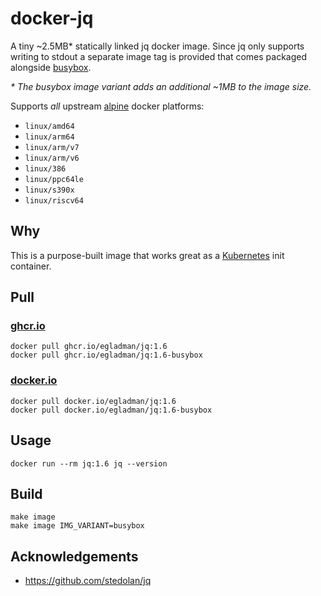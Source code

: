 # docker-jq

A tiny ~2.5MB* statically linked jq docker image. Since jq only supports writing
to stdout a separate image tag is provided that comes packaged alongside
[busybox](https://busybox.net/).

*\* The busybox image variant adds an additional ~1MB to the image size.*

Supports *all* upstream [alpine](https://www.alpinelinux.org/) docker platforms:

- `linux/amd64`
- `linux/arm64`
- `linux/arm/v7`
- `linux/arm/v6`
- `linux/386`
- `linux/ppc64le`
- `linux/s390x`
- `linux/riscv64`

## Why

This is a purpose-built image that works great as a [Kubernetes](https://kubernetes.io/) init container.

## Pull

### [ghcr.io](https://github.com/egladman/docker-jq/pkgs/container/jq)

```
docker pull ghcr.io/egladman/jq:1.6
docker pull ghcr.io/egladman/jq:1.6-busybox
```

### [docker.io](https://hub.docker.com/r/egladman/jq)

```
docker pull docker.io/egladman/jq:1.6
docker pull docker.io/egladman/jq:1.6-busybox
```

## Usage

```
docker run --rm jq:1.6 jq --version
```

## Build

```
make image
make image IMG_VARIANT=busybox
```

## Acknowledgements

- https://github.com/stedolan/jq
